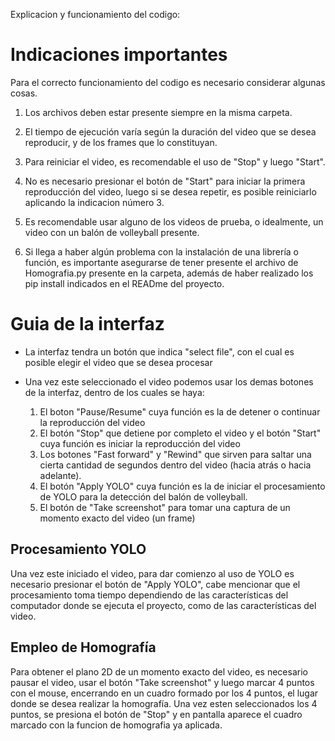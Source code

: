Explicacion y funcionamiento del codigo:

# Indicaciones importantes
Para el correcto funcionamiento del codigo es necesario considerar algunas cosas.

1. Los archivos deben estar presente siempre en la misma carpeta.

2. El tiempo de ejecución varía según la duración del video que se desea reproducir, y de los frames que lo constituyan.

3. Para reiniciar el video, es recomendable el uso de "Stop" y luego "Start".

4. No es necesario presionar el botón de "Start" para iniciar la primera reproducción del video, luego si se desea repetir, es posible reiniciarlo aplicando la indicacion número 3.

5. Es recomendable usar alguno de los videos de prueba, o idealmente, un video con un balón de volleyball presente.

6. Si llega a haber algún problema con la instalación de una librería o función, es importante asegurarse de tener presente el archivo de Homografia.py presente en la carpeta, además de haber realizado los pip install indicados en el READme del proyecto.
# Guia de la interfaz

- La interfaz tendra un botón que indica "select file", con el cual es posible elegir el video que se desea procesar

- Una vez este seleccionado el video podemos usar los demas botones de la interfaz, dentro de los cuales se haya:
  1. El boton "Pause/Resume" cuya función es la de detener o continuar la reproducción del video
  2. El botón "Stop" que detiene por completo el video y el botón "Start" cuya función es iniciar la reproducción del video
  3. Los botones "Fast forward" y "Rewind" que sirven para saltar una cierta cantidad de segundos dentro del video (hacia atrás o hacia adelante).
  4. El botón "Apply YOLO" cuya función es la de iniciar el procesamiento de YOLO para la detección del balón de volleyball.
  5. El botón de "Take screenshot" para tomar una captura de un momento exacto del video (un frame)

## Procesamiento YOLO

Una vez este iniciado el video, para dar comienzo al uso de YOLO es necesario presionar el botón de "Apply YOLO", cabe mencionar que el procesamiento toma tiempo dependiendo de las características del computador donde se ejecuta el proyecto, como de las características del video.

## Empleo de Homografía

Para obtener el plano 2D de un momento exacto del video, es necesario pausar el video, usar el botón "Take screenshot" y luego marcar 4 puntos con el mouse, encerrando en un cuadro formado por los 4 puntos, el lugar donde se desea realizar la homografía. Una vez esten seleccionados los 4 puntos, se presiona el botón de "Stop" y en pantalla aparece el cuadro marcado con la funcion de homografia ya aplicada.
